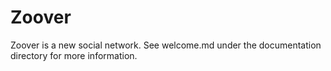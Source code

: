 # Zoover
Zoover is a new social network. See welcome.md under the documentation directory for more information. 


